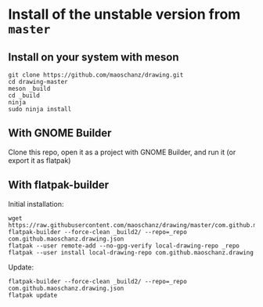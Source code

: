 # Install of the unstable version from `master`

## Install on your system with meson

```
git clone https://github.com/maoschanz/drawing.git
cd drawing-master
meson _build
cd _build
ninja
sudo ninja install
```

## With GNOME Builder

Clone this repo, open it as a project with GNOME Builder, and run it (or export it as flatpak)

## With flatpak-builder

Initial installation:
```
wget https://raw.githubusercontent.com/maoschanz/drawing/master/com.github.maoschanz.drawing.json
flatpak-builder --force-clean _build2/ --repo=_repo com.github.maoschanz.drawing.json
flatpak --user remote-add --no-gpg-verify local-drawing-repo _repo
flatpak --user install local-drawing-repo com.github.maoschanz.drawing
```

Update:
```
flatpak-builder --force-clean _build2/ --repo=_repo com.github.maoschanz.drawing.json
flatpak update
```
